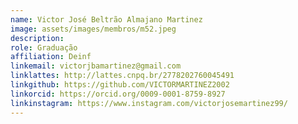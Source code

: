 ```yaml
---
name: Victor José Beltrão Almajano Martinez
image: assets/images/membros/m52.jpeg
description: 
role: Graduação
affiliation: Deinf
linkemail: victorjbamartinez@gmail.com
linklattes: http://lattes.cnpq.br/2778202760045491
linkgithub: https://github.com/VICTORMARTINEZ2002
linkorcid: https://orcid.org/0009-0001-8759-8927
linkinstagram: https://www.instagram.com/victorjosemartinez99/
---
```


